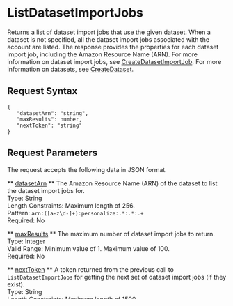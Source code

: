 # ListDatasetImportJobs<a name="API_ListDatasetImportJobs"></a>

Returns a list of dataset import jobs that use the given dataset\. When a dataset is not specified, all the dataset import jobs associated with the account are listed\. The response provides the properties for each dataset import job, including the Amazon Resource Name \(ARN\)\. For more information on dataset import jobs, see [CreateDatasetImportJob](https://docs.aws.amazon.com/personalize/latest/dg/API_CreateDatasetImportJob.html)\. For more information on datasets, see [CreateDataset](https://docs.aws.amazon.com/personalize/latest/dg/API_CreateDataset.html)\.

## Request Syntax<a name="API_ListDatasetImportJobs_RequestSyntax"></a>

```
{
   "datasetArn": "string",
   "maxResults": number,
   "nextToken": "string"
}
```

## Request Parameters<a name="API_ListDatasetImportJobs_RequestParameters"></a>

The request accepts the following data in JSON format\.

 ** [datasetArn](#API_ListDatasetImportJobs_RequestSyntax) **   <a name="personalize-ListDatasetImportJobs-request-datasetArn"></a>
The Amazon Resource Name \(ARN\) of the dataset to list the dataset import jobs for\.  
Type: String  
Length Constraints: Maximum length of 256\.  
Pattern: `arn:([a-z\d-]+):personalize:.*:.*:.+`   
Required: No

 ** [maxResults](#API_ListDatasetImportJobs_RequestSyntax) **   <a name="personalize-ListDatasetImportJobs-request-maxResults"></a>
The maximum number of dataset import jobs to return\.  
Type: Integer  
Valid Range: Minimum value of 1\. Maximum value of 100\.  
Required: No

 ** [nextToken](#API_ListDatasetImportJobs_RequestSyntax) **   <a name="personalize-ListDatasetImportJobs-request-nextToken"></a>
A token returned from the previous call to `ListDatasetImportJobs` for getting the next set of dataset import jobs \(if they exist\)\.  
Type: String  
Length Constraints: Maximum length of 1500\.  
Required: No

## Response Syntax<a name="API_ListDatasetImportJobs_ResponseSyntax"></a>

```
{
   "datasetImportJobs": [ 
      { 
         "creationDateTime": number,
         "datasetImportJobArn": "string",
         "failureReason": "string",
         "jobName": "string",
         "lastUpdatedDateTime": number,
         "status": "string"
      }
   ],
   "nextToken": "string"
}
```

## Response Elements<a name="API_ListDatasetImportJobs_ResponseElements"></a>

If the action is successful, the service sends back an HTTP 200 response\.

The following data is returned in JSON format by the service\.

 ** [datasetImportJobs](#API_ListDatasetImportJobs_ResponseSyntax) **   <a name="personalize-ListDatasetImportJobs-response-datasetImportJobs"></a>
The list of dataset import jobs\.  
Type: Array of [DatasetImportJobSummary](API_DatasetImportJobSummary.md) objects  
Array Members: Maximum number of 100 items\.

 ** [nextToken](#API_ListDatasetImportJobs_ResponseSyntax) **   <a name="personalize-ListDatasetImportJobs-response-nextToken"></a>
A token for getting the next set of dataset import jobs \(if they exist\)\.  
Type: String  
Length Constraints: Maximum length of 1500\.

## Errors<a name="API_ListDatasetImportJobs_Errors"></a>

 ** InvalidInputException **   
Provide a valid value for the field or parameter\.  
HTTP Status Code: 400

 ** InvalidNextTokenException **   
The token is not valid\.  
HTTP Status Code: 400

## See Also<a name="API_ListDatasetImportJobs_SeeAlso"></a>

For more information about using this API in one of the language\-specific AWS SDKs, see the following:
+  [AWS Command Line Interface](https://docs.aws.amazon.com/goto/aws-cli/personalize-2018-05-22/ListDatasetImportJobs) 
+  [AWS SDK for \.NET](https://docs.aws.amazon.com/goto/DotNetSDKV3/personalize-2018-05-22/ListDatasetImportJobs) 
+  [AWS SDK for C\+\+](https://docs.aws.amazon.com/goto/SdkForCpp/personalize-2018-05-22/ListDatasetImportJobs) 
+  [AWS SDK for Go](https://docs.aws.amazon.com/goto/SdkForGoV1/personalize-2018-05-22/ListDatasetImportJobs) 
+  [AWS SDK for Java V2](https://docs.aws.amazon.com/goto/SdkForJavaV2/personalize-2018-05-22/ListDatasetImportJobs) 
+  [AWS SDK for JavaScript](https://docs.aws.amazon.com/goto/AWSJavaScriptSDK/personalize-2018-05-22/ListDatasetImportJobs) 
+  [AWS SDK for PHP V3](https://docs.aws.amazon.com/goto/SdkForPHPV3/personalize-2018-05-22/ListDatasetImportJobs) 
+  [AWS SDK for Python](https://docs.aws.amazon.com/goto/boto3/personalize-2018-05-22/ListDatasetImportJobs) 
+  [AWS SDK for Ruby V3](https://docs.aws.amazon.com/goto/SdkForRubyV3/personalize-2018-05-22/ListDatasetImportJobs) 